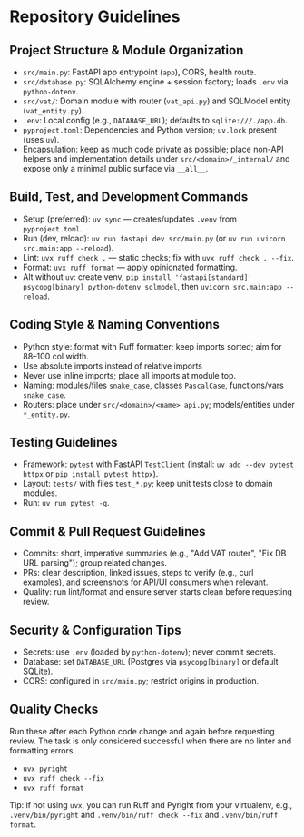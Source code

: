 # Repository Guidelines

## Project Structure & Module Organization
- `src/main.py`: FastAPI app entrypoint (`app`), CORS, health route.
- `src/database.py`: SQLAlchemy engine + session factory; loads `.env` via `python-dotenv`.
- `src/vat/`: Domain module with router (`vat_api.py`) and SQLModel entity (`vat_entity.py`).
- `.env`: Local config (e.g., `DATABASE_URL`); defaults to `sqlite:///./app.db`.
- `pyproject.toml`: Dependencies and Python version; `uv.lock` present (uses `uv`).
- Encapsulation: keep as much code private as possible; place non-API helpers and implementation details under `src/<domain>/_internal/` and expose only a minimal public surface via `__all__`.

## Build, Test, and Development Commands
- Setup (preferred): `uv sync` — creates/updates `.venv` from `pyproject.toml`.
- Run (dev, reload): `uv run fastapi dev src/main.py` (or `uv run uvicorn src.main:app --reload`).
- Lint: `uvx ruff check .` — static checks; fix with `uvx ruff check . --fix`.
- Format: `uvx ruff format` — apply opinionated formatting.
- Alt without `uv`: create venv, `pip install 'fastapi[standard]' psycopg[binary] python-dotenv sqlmodel`, then `uvicorn src.main:app --reload`.

## Coding Style & Naming Conventions
- Python style: format with Ruff formatter; keep imports sorted; aim for 88–100 col width.
- Use absolute imports instead of relative imports
- Never use inline imports; place all imports at module top.
- Naming: modules/files `snake_case`, classes `PascalCase`, functions/vars `snake_case`.
- Routers: place under `src/<domain>/<name>_api.py`; models/entities under `*_entity.py`.

## Testing Guidelines
- Framework: `pytest` with FastAPI `TestClient` (install: `uv add --dev pytest httpx` or `pip install pytest httpx`).
- Layout: `tests/` with files `test_*.py`; keep unit tests close to domain modules.
- Run: `uv run pytest -q`.

## Commit & Pull Request Guidelines
- Commits: short, imperative summaries (e.g., "Add VAT router", "Fix DB URL parsing"); group related changes.
- PRs: clear description, linked issues, steps to verify (e.g., curl examples), and screenshots for API/UI consumers when relevant.
- Quality: run lint/format and ensure server starts clean before requesting review.

## Security & Configuration Tips
- Secrets: use `.env` (loaded by `python-dotenv`); never commit secrets.
- Database: set `DATABASE_URL` (Postgres via `psycopg[binary]` or default SQLite).
- CORS: configured in `src/main.py`; restrict origins in production.

## Quality Checks
Run these after each Python code change and again before requesting review. The task is only considered successful when there are no linter and formatting errors.
- `uvx pyright`
- `uvx ruff check --fix`
- `uvx ruff format`

Tip: if not using `uvx`, you can run Ruff and Pyright from your virtualenv, e.g., `.venv/bin/pyright` and `.venv/bin/ruff check --fix` and `.venv/bin/ruff format`.
